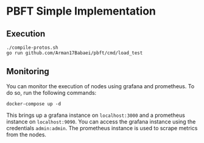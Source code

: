# PBFT Simple Implementation

## Execution
```
./compile-protos.sh
go run github.com/Arman17Babaei/pbft/cmd/load_test
```

## Monitoring
You can monitor the execution of nodes using grafana and prometheus. To do so, run the following commands:
```
docker-compose up -d
```
This brings up a grafana instance on `localhost:3000` and a prometheus instance on `localhost:9090`. You can access the grafana instance using the credentials `admin:admin`. The prometheus instance is used to scrape metrics from the nodes.
